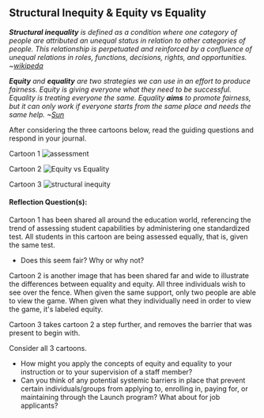 ## Structural Inequity & Equity vs Equality

*__Structural inequality__ is defined as a condition where one category of people are attributed an unequal status in relation to other categories of people. This relationship is perpetuated and reinforced by a confluence of unequal relations in roles, functions, decisions, rights, and opportunities. ~[wikipeda](https://en.wikipedia.org/wiki/Structural_inequality)*

*__Equity__ and __equality__ are two strategies we can use in an effort to produce fairness. Equity is giving everyone what they need to be successful. Equality is treating everyone the same. Equality __aims__ to promote fairness, but it can only work if everyone starts from the same place and needs the same help. ~[Sun](http://everydayfeminism.com/2014/09/equality-is-not-enough/)*

After considering the three cartoons below, read the guiding questions and respond in your journal.

Cartoon 1
![assessment](http://inclusiveeducation.weebly.com/uploads/1/6/7/2/16724178/3159376.png?500)

Cartoon 2
![Equity vs Equality](http://culturalorganizing.org/wp-content/uploads/2016/10/IISC_EqualityEquity.jpg)

Cartoon 3
![structural inequity](https://pbs.twimg.com/media/CiRZyUTUgAAfXzQ.jpg)

#### Reflection Question(s):
Cartoon 1 has been shared all around the education world, referencing the trend of assessing student capabilities by administering one standardized test. All students in this cartoon are being assessed equally, that is, given the same test.
* Does this seem fair? Why or why not?

Cartoon 2 is another image that has been shared far and wide to illustrate the differences between equality and equity. All three individuals wish to see over the fence. When given the same support, only two people are able to view the game. When given what they individually need in order to view the game, it's labeled equity.

Cartoon 3 takes cartoon 2 a step further, and removes the barrier that was present to begin with.

Consider all 3 cartoons.
* How might you apply the concepts of equity and equality to your instruction or to your supervision of a staff member?
* Can you think of any potential systemic barriers in place that prevent certain individuals/groups from applying to, enrolling in, paying for, or maintaining through the Launch program? What about for job applicants?
